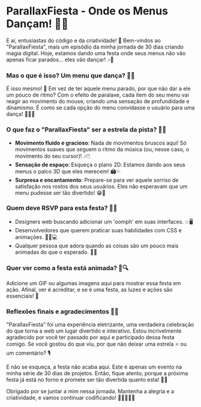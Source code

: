 
# ParallaxFiesta - Onde os Menus Dançam! 🕺🎉

E aí, entusiastas do código e da criatividade! 👐 Bem-vindos ao "ParallaxFiesta", mais um episódio da minha jornada de 30 dias criando magia digital. Hoje, estamos dando uma festa onde seus menus não vão apenas ficar parados... eles vão dançar! 🎶💃

### Mas o que é isso? Um menu que dança? 🤔💫

É isso mesmo! 🌟 Em vez de ter aquele menu parado, por que não dar a ele um pouco de ritmo? Com o efeito de paralaxe, cada item do seu menu vai reagir ao movimento do mouse, criando uma sensação de profundidade e dinamismo. É como se cada opção do menu convidasse o usuário para uma dança! 🕺🕺🕺

### O que faz o "ParallaxFiesta" ser a estrela da pista? 🌟🎵

- **Movimento fluido e gracioso**: Nada de movimentos bruscos aqui! Só movimentos suaves que seguem o ritmo da música (ou, nesse caso, o movimento do seu cursor)! 🎶🖱️
- **Sensação de espaço**: Esqueça o plano 2D. Estamos dando aos seus menus o palco 3D que eles merecem! 🏟️✨
- **Surpresa e encantamento**: Prepare-se para ver aquele sorriso de satisfação nos rostos dos seus usuários. Eles não esperavam que um menu pudesse ser tão divertido! 😁🎉

### Quem deve RSVP para esta festa? 💌👥

- Designers web buscando adicionar um 'oomph' em suas interfaces. 💥🖥️
- Desenvolvedores que querem praticar suas habilidades com CSS e animações. 🤹‍♂️💻
- Qualquer pessoa que adora quando as coisas são um pouco mais animadas do que o esperado. 🎊🎈

### Quer ver como a festa está animada? 🤩🔍

Adicione um GIF ou algumas imagens aqui para mostrar essa festa em ação. Afinal, ver é acreditar, e se é uma festa, as luzes e ações são essenciais! 🚀

### Reflexões finais e agradecimentos 🌈🙏

"ParallaxFiesta" foi uma experiência eletrizante, uma verdadeira celebração do que torna a web um lugar divertido e interativo. Estou incrivelmente agradecido por você ter passado por aqui e participado dessa festa comigo. Se você gostou do que viu, por que não deixar uma estrela ⭐ ou um comentário? 🎙️

E não se esqueça, a festa não acaba aqui. Este é apenas um evento na minha série de 30 dias de projetos. Então, fique atento, porque a próxima festa já está no forno e promete ser tão divertida quanto esta! 🎢🎡

Obrigado por se juntar a mim nessa jornada. Mantenha a alegria e a criatividade, e vamos continuar codificando! 🚀👩‍💻🧑‍💻

